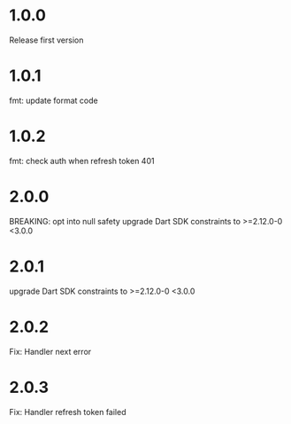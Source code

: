 # 1.0.0
Release first version

# 1.0.1
fmt: update format code

# 1.0.2
fmt: check auth when refresh token 401

# 2.0.0 
BREAKING: opt into null safety
upgrade Dart SDK constraints to >=2.12.0-0 <3.0.0

# 2.0.1
upgrade Dart SDK constraints to >=2.12.0-0 <3.0.0

# 2.0.2
Fix:
Handler next error

# 2.0.3
Fix:
Handler refresh token failed
